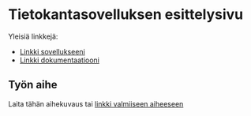 ﻿# Tietokantasovelluksen esittelysivu

Yleisiä linkkejä:

* [Linkki sovellukseeni](jwinter.users.cs.helsinki.fi/tsoha)
* [Linkki dokumentaatiooni](https://www.github.com/Syaniidikauppias/Bar-Kappas-Drinkkiarkisto/blob/master/doc/dokumentaatio.pdf)

## Työn aihe

Laita tähän aihekuvaus tai [linkki valmiiseen aiheeseen](http://advancedkittenry.github.io/suunnittelu_ja_tyoymparisto/aiheet/Pokemon-kanta.html) 
